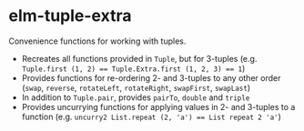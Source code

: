# elm-tuple-extra

Convenience functions for working with tuples.

* Recreates all functions provided in `Tuple`, but for 3-tuples (e.g. `Tuple.first (1, 2) == Tuple.Extra.first (1, 2, 3) == 1`)
* Provides functions for re-ordering 2- and 3-tuples to any other order (`swap`, `reverse`, `rotateLeft`, `rotateRight`, `swapFirst`, `swapLast`)
* In addition to `Tuple.pair`, provides `pairTo`, `double` and `triple`
* Provides uncurrying functions for applying values in 2- and 3-tuples to a function (e.g. `uncurry2 List.repeat (2, 'a') == List repeat 2 'a'`)
